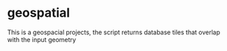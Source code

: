 # geospatial
This is a geospacial projects, the script returns database tiles that overlap with the input geometry
